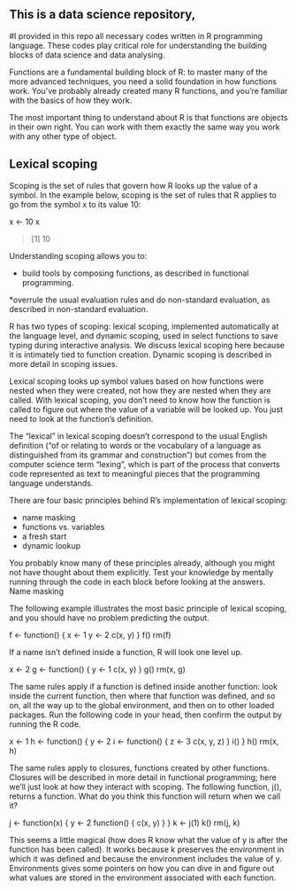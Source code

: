 ## This is a data science repository, 

#I provided in this repo all necessary codes written in R programming language. These codes play critical role for understanding the building blocks of data science and data analysing. 

Functions are a fundamental building block of R: to master many of the more advanced techniques, you need a solid foundation in how functions work. You’ve probably already created many R functions, and you’re familiar with the basics of how they work. 

The most important thing to understand about R is that functions are objects in their own right. You can work with them exactly the same way you work with any other type of object. 

## Lexical scoping

Scoping is the set of rules that govern how R looks up the value of a symbol. In the example below, scoping is the set of rules that R applies to go from the symbol x to its value 10:

x <- 10
x
> [1] 10

Understanding scoping allows you to:

   * build tools by composing functions, as described in functional programming.

   *overrule the usual evaluation rules and do non-standard evaluation, as described in non-standard evaluation.

   R has two types of scoping: lexical scoping, implemented automatically at the language level, and dynamic scoping, used in select functions to save typing during interactive analysis. We discuss lexical scoping here because it is intimately tied to function creation. Dynamic scoping is described in more detail in scoping issues.

Lexical scoping looks up symbol values based on how functions were nested when they were created, not how they are nested when they are called. With lexical scoping, you don’t need to know how the function is called to figure out where the value of a variable will be looked up. You just need to look at the function’s definition.

The “lexical” in lexical scoping doesn’t correspond to the usual English definition (“of or relating to words or the vocabulary of a language as distinguished from its grammar and construction”) but comes from the computer science term “lexing”, which is part of the process that converts code represented as text to meaningful pieces that the programming language understands.

There are four basic principles behind R’s implementation of lexical scoping:


  *  name masking
  *  functions vs. variables
  *  a fresh start
  *  dynamic lookup

You probably know many of these principles already, although you might not have thought about them explicitly. Test your knowledge by mentally running through the code in each block before looking at the answers.
Name masking

The following example illustrates the most basic principle of lexical scoping, and you should have no problem predicting the output.

 f <- function() {
  x <- 1
 y <- 2
  c(x, y)
}
f()
rm(f)

If a name isn’t defined inside a function, R will look one level up.

x <- 2
g <- function() {
  y <- 1
  c(x, y)
}
g()
rm(x, g)

The same rules apply if a function is defined inside another function: look inside the current function, then where that function was defined, and so on, all the way up to the global environment, and then on to other loaded packages. Run the following code in your head, then confirm the output by running the R code.

x <- 1
h <- function() {
  y <- 2
  i <- function() {
    z <- 3
    c(x, y, z)
  }
  i()
}
h()
rm(x, h)

The same rules apply to closures, functions created by other functions. Closures will be described in more detail in functional programming; here we’ll just look at how they interact with scoping. The following function, j(), returns a function. What do you think this function will return when we call it? 

j <- function(x) {
  y <- 2
  function() {
    c(x, y)
  }
}
k <- j(1)
k()
rm(j, k)

This seems a little magical (how does R know what the value of y is after the function has been called). It works because k preserves the environment in which it was defined and because the environment includes the value of y. Environments gives some pointers on how you can dive in and figure out what values are stored in the environment associated with each function.
